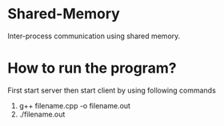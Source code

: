 # Shared-Memory

 Inter-process communication using shared memory.
 
# How to run the program?

 First start server then start client by using following commands
 1) g++ filename.cpp -o filename.out
 2) ./filename.out
